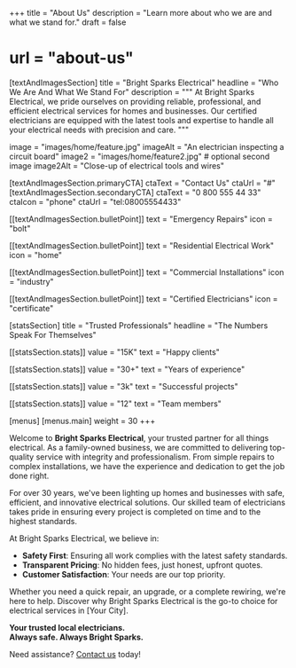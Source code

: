 +++
title = "About Us"
description = "Learn more about who we are and what we stand for."
draft = false
# url = "about-us"

[textAndImagesSection]
  title = "Bright Sparks Electrical"
  headline = "Who We Are And What We Stand For"
  description = """
  At Bright Sparks Electrical, we pride ourselves on providing reliable, professional, and efficient electrical services for homes and businesses. Our certified electricians are equipped with the latest tools and expertise to handle all your electrical needs with precision and care.
  """

  image = "images/home/feature.jpg"
  imageAlt = "An electrician inspecting a circuit board"
  image2 = "images/home/feature2.jpg" # optional second image
  image2Alt = "Close-up of electrical tools and wires"

  [textAndImagesSection.primaryCTA]
    ctaText = "Contact Us"
    ctaUrl = "#"
  [textAndImagesSection.secondaryCTA]
    ctaText = "0 800 555 44 33"
    ctaIcon = "phone"
    ctaUrl = "tel:08005554433"

  [[textAndImagesSection.bulletPoint]]
    text = "Emergency Repairs"
    icon = "bolt"

  [[textAndImagesSection.bulletPoint]]
    text = "Residential Electrical Work"
    icon = "home"

  [[textAndImagesSection.bulletPoint]]
    text = "Commercial Installations"
    icon = "industry"

  [[textAndImagesSection.bulletPoint]]
    text = "Certified Electricians"
    icon = "certificate"

[statsSection]
  title = "Trusted Professionals"
  headline = "The Numbers Speak For Themselves"

  [[statsSection.stats]]
    value = "15K"
    text = "Happy clients"

  [[statsSection.stats]]
    value = "30+"
    text = "Years of experience"

  [[statsSection.stats]]
    value = "3k"
    text = "Successful projects"

  [[statsSection.stats]]
    value = "12"
    text = "Team members"
  
  
[menus]
  [menus.main]
    weight = 30
+++

Welcome to **Bright Sparks Electrical**, your trusted partner for all things electrical. As a family-owned business, we are committed to delivering top-quality service with integrity and professionalism. From simple repairs to complex installations, we have the experience and dedication to get the job done right.

For over 30 years, we've been lighting up homes and businesses with safe, efficient, and innovative electrical solutions. Our skilled team of electricians takes pride in ensuring every project is completed on time and to the highest standards.

At Bright Sparks Electrical, we believe in:
- **Safety First**: Ensuring all work complies with the latest safety standards.
- **Transparent Pricing**: No hidden fees, just honest, upfront quotes.
- **Customer Satisfaction**: Your needs are our top priority.

Whether you need a quick repair, an upgrade, or a complete rewiring, we're here to help. Discover why Bright Sparks Electrical is the go-to choice for electrical services in [Your City].

**Your trusted local electricians.**  
**Always safe. Always Bright Sparks.**  

Need assistance? [Contact us](#) today!
